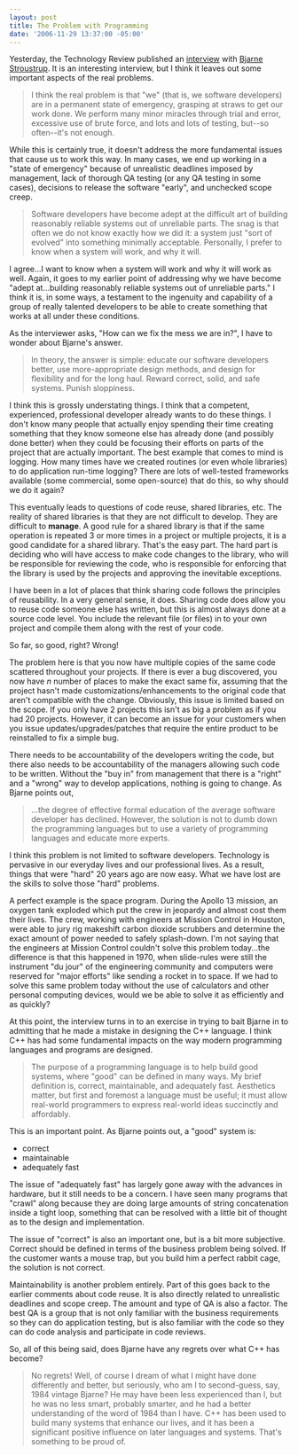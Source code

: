 ```yaml
---
layout: post
title: The Problem with Programming
date: '2006-11-29 13:37:00 -05:00'
---
```


Yesterday, the Technology Review published an [interview](http://www.technologyreview.com/InfoTech/17831/page1/ ) with [Bjarne Stroustrup](http://parasol.tamu.edu/people/bs/). It is an interesting interview, but I think it leaves out some important aspects of the real problems.

> I think the real problem is that "we" (that is, we software developers) are in a permanent state of emergency, grasping at straws to get our work done. We perform many minor miracles through trial and error, excessive use of brute force, and lots and lots of testing, but--so often--it's not enough.

While this is certainly true, it doesn't address the more fundamental issues that cause us to work this way. In many cases, we end up working in a "state of emergency" because of unrealistic deadlines imposed by management, lack of thorough QA testing (or any QA testing in some cases), decisions to release the software "early", and unchecked scope creep.

> Software developers have become adept at the difficult art of building reasonably reliable systems out of unreliable parts. The snag is that often we do not know exactly how we did it: a system just "sort of evolved" into something minimally acceptable. Personally, I prefer to know when a system will work, and why it will.

I agree...I want to know when a system will work and why it will work as well. Again, it goes to my earlier point of addressing why we have become "adept at...building reasonably reliable systems out of unreliable parts." I think it is, in some ways, a testament to the ingenuity and capability of a group of really talented developers to be able to create something that works at all under these conditions.

As the interviewer asks, "How can we fix the mess we are in?", I have to wonder about Bjarne's answer.

> In theory, the answer is simple: educate our software developers better, use more-appropriate design methods, and design for flexibility and for the long haul. Reward correct, solid, and safe systems. Punish sloppiness.

I think this is grossly understating things. I think that a competent, experienced, professional developer already wants to do these things. I don't know many people that actually enjoy spending their time creating something that they know someone else has already done (and possibly done better) when they could be focusing their efforts on parts of the project that are actually important. The best example that comes to mind is logging. How many times have we created routines (or even whole libraries) to do application run-time logging? There are lots of well-tested frameworks available (some commercial, some open-source) that do this, so why should we do it again?

This eventually leads to questions of code reuse, shared libraries, etc. The reality of shared libraries is that they are not difficult to develop. They are difficult to **manage**. A good rule for a shared library is that if the same operation is repeated 3 or more times in a project or multiple projects, it is a good candidate for a shared library. That's the easy part. The hard part is deciding who will have access to make code changes to the library, who will be responsible for reviewing the code, who is responsible for enforcing that the library is used by the projects and approving the inevitable exceptions.

I have been in a lot of places that think sharing code follows the principles of reusability. In a very general sense, it does. Sharing code does allow you to reuse code someone else has written, but this is almost always done at a source code level. You include the relevant file (or files) in to your own project and compile them along with the rest of your code. 

So far, so good, right? Wrong!

The problem here is that you now have multiple copies of the same code scattered throughout your projects. If there is ever a bug discovered, you now have *n* number of places to make the exact same fix, assuming that the project hasn't made customizations/enhancements to the original code that aren't compatible with the change. Obviously, this issue is limited based on the scope. If you only have 2 projects this isn't as big a problem as if you had 20 projects. However, it can become an issue for your customers when you issue updates/upgrades/patches that require the entire product to be reinstalled to fix a simple bug.

There needs to be accountability of the developers writing the code, but there also needs to be accountability of the managers allowing such code to be written. Without the "buy in" from management that there is a "right" and a "wrong" way to develop applications, nothing is going to change. As Bjarne points out, 

> ...the degree of effective formal education of the average software developer has declined. However, the solution is not to dumb down the programming languages but to use a variety of programming languages and educate more experts.

I think this problem is not limited to software developers. Technology is pervasive in our everyday lives and our professional lives. As a result, things that were "hard" 20 years ago are now easy. What we have lost are the skills to solve those "hard" problems. 

A perfect example is the space program. During the Apollo 13 mission, an oxygen tank exploded which put the crew in jeopardy and almost cost them their lives. The crew, working with engineers at Mission Control in Houston, were able to jury rig makeshift carbon dioxide scrubbers and determine the exact amount of power needed to safely splash-down. I'm not saying that the engineers at Mission Control couldn't solve this problem today...the difference is that this happened in 1970, when slide-rules were still the instrument "du jour" of the engineering community and computers were reserved for "major efforts" like sending a rocket in to space. If we had to solve this same problem today without the use of calculators and other personal computing devices, would we be able to solve it as efficiently and as quickly?

At this point, the interview turns in to an exercise in trying to bait Bjarne in to admitting that he made a mistake in designing the C++ language. I think C++ has had some fundamental impacts on the way modern programming languages and programs are designed. 

> The purpose of a programming language is to help build good systems, where "good" can be defined in many ways. My brief definition is, correct, maintainable, and adequately fast. Aesthetics matter, but first and foremost a language must be useful; it must allow real-world programmers to express real-world ideas succinctly and affordably.

This is an important point. As Bjarne points out, a "good" system is:

*   correct
*   maintainable
*   adequately fast 

The issue of "adequately fast" has largely gone away with the advances in hardware, but it still needs to be a concern. I have seen many programs that "crawl" along because they are doing large amounts of string concatenation inside a tight loop, something that can be resolved with a little bit of thought as to the design and implementation.

The issue of "correct" is also an important one, but is a bit more subjective. Correct should be defined in terms of the business problem being solved. If the customer wants a mouse trap, but you build him a perfect rabbit cage, the solution is not correct.

Maintainability is another problem entirely. Part of this goes back to the earlier comments about code reuse. It is also directly related to unrealistic deadlines and scope creep. The amount and type of QA is also a factor. The best QA is a group that is not only familiar with the business requirements so they can do application testing, but is also familiar with the code so they can do code analysis and participate in code reviews. 

So, all of this being said, does Bjarne have any regrets over what C++ has become?

> No regrets! Well, of course I dream of what I might have done differently and better, but seriously, who am I to second-guess, say, 1984 vintage Bjarne? He may have been less experienced than I, but he was no less smart, probably smarter, and he had a better understanding of the word of 1984 than I have. C++ has been used to build many systems that enhance our lives, and it has been a significant positive influence on later languages and systems. That's something to be proud of.
